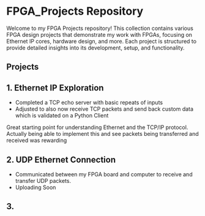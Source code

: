 # **FPGA_Projects Repository**
Welcome to my FPGA Projects repository! This collection contains various FPGA design projects that demonstrate my work with FPGAs, focusing on Ethernet IP cores, hardware design, and more. Each project is structured to provide detailed insights into its development, setup, and functionality.

## **Projects**
## 1. Ethernet IP Exploration
- Completed a TCP echo server with basic repeats of inputs
- Adjusted to also now receive TCP packets and send back custom data which is validated on a Python Client

Great starting point for understanding Ethernet and the TCP/IP protocol. Actually being able to implement this and see packets being transferred and received was rewarding


## 2. UDP Ethernet Connection
- Communicated between my FPGA board and computer to receive and transfer UDP packets.
- Uploading Soon

## 3. 
